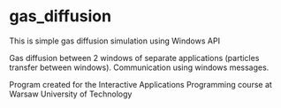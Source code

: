 # gas_diffusion
This is simple gas diffusion simulation using Windows API

Gas diffusion between 2 windows of separate applications (particles transfer between windows). 
Communication using windows messages.

Program created for the Interactive Applications Programming course at Warsaw University of Technology
